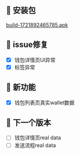 ## 🚀 安装包

[build-1721892465785.apk](../apks/build-1721892465785.apk)

## 👀 issue修复

- [x] 钱包详情页UI异常
- [x] 标签异常

## 🎉 新功能

- [x] 钱包列表页真实wallet数据

## 📅 下一个版本

- [ ] 钱包详情页real data
- [ ] 发送流程real data
